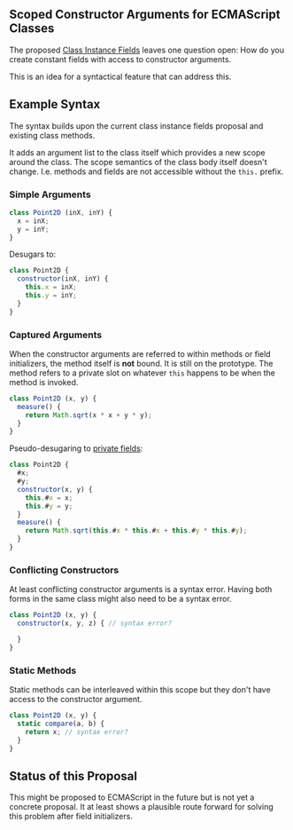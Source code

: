 Scoped Constructor Arguments for ECMAScript Classes
---------------------------------------------------

The proposed [Class Instance Fields](https://github.com/jeffmo/es-class-fields-and-static-properties) leaves one question open: How do you create constant fields with access to constructor arguments.

This is an idea for a syntactical feature that can address this.

## Example Syntax

The syntax builds upon the current class instance fields proposal and existing class methods.

It adds an argument list to the class itself which provides a new scope around the class. The scope semantics of the class body itself doesn't change. I.e. methods and fields are not accessible without the `this.` prefix.

### Simple Arguments

```js
class Point2D (inX, inY) {
  x = inX;
  y = inY;
}
```

Desugars to:

```js
class Point2D {
  constructor(inX, inY) {
    this.x = inX;
    this.y = inY;
  }
}
```

### Captured Arguments

When the constructor arguments are referred to within methods or field initializers, the method itself is __not__ bound. It is still on the prototype. The method refers to a private slot on whatever `this` happens to be when the method is invoked.

```js
class Point2D (x, y) {
  measure() {
    return Math.sqrt(x * x + y * y);
  }
}
```

Pseudo-desugaring to [private fields](https://zenparsing.github.io/es-private-fields/):

```js
class Point2D {
  #x;
  #y;
  constructor(x, y) {
    this.#x = x;
    this.#y = y;
  }
  measure() {
    return Math.sqrt(this.#x * this.#x + this.#y * this.#y);
  }
}
```
### Conflicting Constructors

At least conflicting constructor arguments is a syntax error. Having both forms in the same class might also need to be a syntax error.

```js
class Point2D (x, y) {
  constructor(x, y, z) { // syntax error?

  }
}
```

### Static Methods

Static methods can be interleaved within this scope but they don't have access to the constructor argument.

```js
class Point2D (x, y) {
  static compare(a, b) {
    return x; // syntax error?
  }
}
```

## Status of this Proposal

This might be proposed to ECMAScript in the future but is not yet a concrete
proposal. It at least shows a plausible route forward for solving this problem after field initializers.
